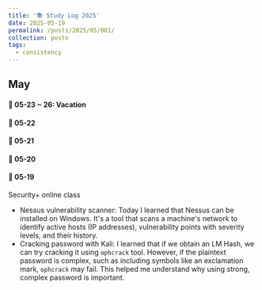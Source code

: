 ```yaml
---
title: '📚 Study Log 2025'
date: 2025-05-19
permalink: /posts/2025/05/001/
collection: posts
tags:
  - consistency
---
```

## May
#### 📆 05-23 ~ 26: Vacation
#### 📆 05-22
#### 📆 05-21
#### 📆 05-20
#### 📆 05-19
Security+ online class
- Nessus vulnerability scanner: Today I learned that Nessus can be installed on Windows. It's a tool that scans a machine's network to identify active hosts (IP addresses), vulnerability points with severity levels, and their history.
- Cracking password with Kali: I learned that if we obtain an LM Hash, we can try cracking it using `ophcrack` tool. However, if the plaintext password is complex, such as including symbols like an exclamation mark, `ophcrack` may fail. This helped me understand why using strong, complex password is important.